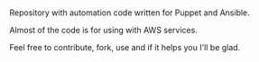 # 
Repository with automation code written for Puppet and Ansible.

Almost of the code is for using with AWS services.

Feel free to contribute, fork, use and if it helps you I'll be glad.
